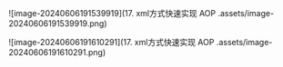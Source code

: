 ![image-20240606191539919](17. xml方式快速实现 AOP .assets/image-20240606191539919.png)

![image-20240606191610291](17. xml方式快速实现 AOP .assets/image-20240606191610291.png)